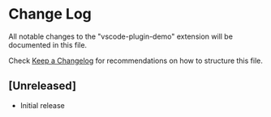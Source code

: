 # Change Log
All notable changes to the "vscode-plugin-demo" extension will be documented in this file.

Check [Keep a Changelog](http://keepachangelog.com/) for recommendations on how to structure this file.

## [Unreleased]
- Initial release